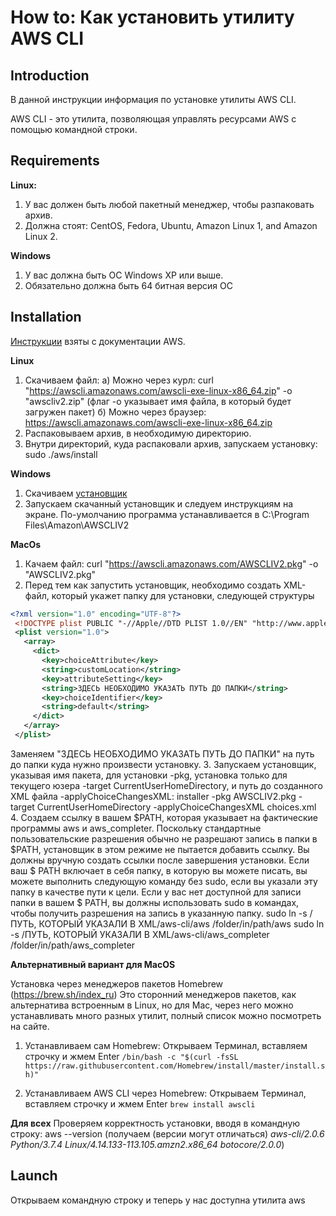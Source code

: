 # How to: Как установить утилиту AWS CLI

## Introduction
В данной инструкции информация по установке утилиты AWS CLI.

AWS CLI - это утилита, позволяющая управлять ресурсами AWS с помощью командной строки.

## Requirements
**Linux:** 
1. У вас должен быть любой пакетный менеджер, чтобы разпаковать архив. 
2. Должна стоят: CentOS, Fedora, Ubuntu, Amazon Linux 1, and Amazon Linux 2. 

**Windows**
1. У вас должна быть ОС Windows XP или выше.
2. Обязательно должна быть 64 битная версия ОС


## Installation
[Инструкции](https://docs.aws.amazon.com/cli/latest/userguide/install-cliv2.html) взяты с документации AWS.

**Linux**
1. Скачиваем файл: 
а) Можно через курл: curl "https://awscli.amazonaws.com/awscli-exe-linux-x86_64.zip" -o "awscliv2.zip" (флаг -о указывает имя файла, в который будет загружен пакет)
б) Можно через браузер: https://awscli.amazonaws.com/awscli-exe-linux-x86_64.zip
2. Распаковываем архив, в необходимую директорию.
3. Внутри директорий, куда распаковали архив, запускаем установку: sudo ./aws/install

**Windows**
1. Скачиваем [установщик](https://awscli.amazonaws.com/AWSCLIV2.msi)
2. Запускаем скачанный установщик и следуем инструкциям на экране.
По-умолчанию программа устанавливается в C:\Program Files\Amazon\AWSCLIV2

**MacOs**
1. Качаем файл: curl "https://awscli.amazonaws.com/AWSCLIV2.pkg" -o "AWSCLIV2.pkg"
2. Перед тем как запустить установщик, необходимо создать XML-файл, который укажет папку для установки, следующей структуры

```xml
<?xml version="1.0" encoding="UTF-8"?>
 <!DOCTYPE plist PUBLIC "-//Apple//DTD PLIST 1.0//EN" "http://www.apple.com/DTDs/PropertyList-1.0.dtd">
 <plist version="1.0">
   <array>
     <dict>
       <key>choiceAttribute</key>
       <string>customLocation</string>
       <key>attributeSetting</key>
       <string>ЗДЕСЬ НЕОБХОДИМО УКАЗАТЬ ПУТЬ ДО ПАПКИ</string>
       <key>choiceIdentifier</key>
       <string>default</string>
     </dict>
   </array>
 </plist>
```
Заменяем "ЗДЕСЬ НЕОБХОДИМО УКАЗАТЬ ПУТЬ ДО ПАПКИ" на путь до папки куда нужно произвести установку.
3. Запускаем установщик, указывая имя пакета, для установки -pkg, установка только для текущего юзера -target CurrentUserHomeDirectory, и путь до созданного XML файла -applyChoiceChangesXML: installer -pkg AWSCLIV2.pkg -target CurrentUserHomeDirectory -applyChoiceChangesXML choices.xml
4. Создаем ссылку в вашем $PATH, которая указывает на фактические программы aws и aws_completer. 
Поскольку стандартные пользовательские разрешения обычно не разрешают запись в папки в $PATH, установщик в этом режиме не пытается добавить ссылку. 
Вы должны вручную создать ссылки после завершения установки. Если ваш $ PATH включает в себя папку, в которую вы можете писать, вы можете выполнить следующую команду без sudo, если вы указали эту папку в качестве пути к цели. Если у вас нет доступной для записи папки в вашем $ PATH, вы должны использовать sudo в командах, чтобы получить разрешения на запись в указанную папку.
 sudo ln -s /ПУТЬ, КОТОРЫЙ УКАЗАЛИ В XML/aws-cli/aws /folder/in/path/aws
 sudo ln -s /ПУТЬ, КОТОРЫЙ УКАЗАЛИ В XML/aws-cli/aws_completer /folder/in/path/aws_completer

**Альтернативный вариант для MacOS**

Установка через менеджеров пакетов Homebrew (https://brew.sh/index_ru)
Это сторонний менеджеров пакетов, как альтернатива встроенным в Linux, но для Mac, через него можно устанавливать много разных утилит, полный список можно посмотреть на сайте.

1. Устанавливаем сам Homebrew:
Открываем Терминал, вставляем строчку и жмем Enter
`/bin/bash -c "$(curl -fsSL https://raw.githubusercontent.com/Homebrew/install/master/install.sh)"`

2. Устанавливаем AWS CLI через Homebrew:
Открываем Терминал, вставляем строчку и жмем Enter
`brew install awscli`


**Для всех**
Проверяем корректность установки, вводя в командную строку: aws --version (получаем (версии могут отличаться) _aws-cli/2.0.6 Python/3.7.4 Linux/4.14.133-113.105.amzn2.x86_64 botocore/2.0.0_)

## Launch
Открываем командную строку и теперь у нас доступна утилита aws

